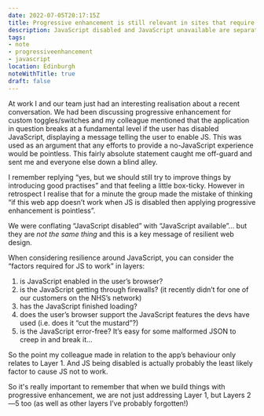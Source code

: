 ```yaml
---
date: 2022-07-05T20:17:15Z
title: Progressive enhancement is still relevant in sites that require JavaScript
description: JavaScript disabled and JavaScript unavailable are separate possibilities, both requiring resilient solutions
tags:
- note
- progressiveenhancement
- javascript
location: Edinburgh
noteWithTitle: true
draft: false
---
```

At work I and our team just had an interesting realisation about a recent conversation. We had been discussing progressive enhancement for custom toggles/switches and my colleague mentioned that
the application in question breaks at a fundamental level if the user has disabled JavaScript, displaying a message telling the user to enable JS. This was used as an argument that any efforts to provide a no-JavaScript experience would be pointless. This fairly absolute statement caught me off-guard and sent me and everyone else down a blind alley.

I remember replying “yes, but we should still try to improve things by introducing good practises” and that feeling a little box-ticky. However in retrospect I realise that for a minute the group made the mistake of thinking “if this web app doesn’t work when JS is disabled then applying progressive enhancement is pointless”.

We were conflating “JavaScript disabled” with “JavaScript available”… but they are _not the same thing_ and this is a key message of resilient web design.

When considering resilience around JavaScript, you can consider the “factors required for JS to work” in layers:

1. is JavaScript enabled in the user’s browser?
1. is the JavaScript getting through firewalls? (it recently didn’t for one of our customers on the NHS’s network)
1. has the JavaScript finished loading?
1. does the user’s browser support the JavaScript features the devs have used (i.e. does it “cut the mustard”?)
1. is the JavaScript error-free? It’s easy for some malformed JSON to creep in and break it…

So the point my colleague made in relation to the app’s behaviour only relates to Layer 1. And JS being disabled is actually probably the least likely factor to cause JS not to work.

So it's really important to remember that when we build things with progressive enhancement, we are not just addressing Layer 1, but Layers 2—5 too (as well as other layers I’ve probably forgotten!)
